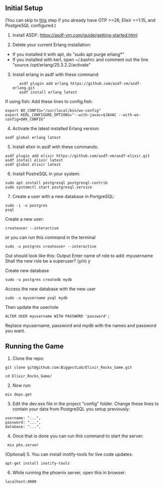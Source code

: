 ## Initial Setup

(You can skip to [this](https://github.com/BiggestLab/Elixir_Rocks_Game#running-the-game) step if you already have OTP >=26, Elixir >=1.15, and PostgreSQL configured.)

1. Install ASDF: https://asdf-vm.com/guide/getting-started.html

2. Delete your current Erlang installation:
  * If you installed it with apt, do "sudo apt purge erlang*"
  * If you installed with kerl, open ~/.bashrc and comment out the line "source /opt/erlang/25.3.2.2/activate"

3. Install erlang in asdf with these command:
   ```
      asdf plugin add erlang https://github.com/asdf-vm/asdf-erlang.git
      asdf install erlang latest
   ```
If using fish:
Add these lines to config.fish:

``` export JAVAC="/usr/bin/javac"
export WX_CONFIG="/usr/local/bin/wx-config"
export KERL_CONFIGURE_OPTIONS="--with-javac=$JAVAC --with-wx-config=$WX_CONFIG"
```

4. Activate the latest installed Erlang version:
```
asdf global erlang latest
```

5. Install elixir in asdf with these commands: 
```
asdf plugin add elixir https://github.com/asdf-vm/asdf-elixir.git
asdf install elixir latest
asdf global elixir latest
```

6. Install PostreSQL in your system:
```
sudo apt install postgresql postgresql-contrib
sudo systemctl start postgresql.service
```

7. Create a user with a new database in PortgreSQL:
```
sudo -i -u postgres
psql
```
Create a new user:
```
createuser --interactive 
```

or you can run this command in the terminal
```
sudo -u postgres createuser --interactive
```
Out should look like this:
Output
Enter name of role to add: myusername
Shall the new role be a superuser? (y/n) y

Create new database
```
sudo -u postgres createdb mydb
```
Access the new database with the new user
```
sudo -u myusername psql mydb
```
Then update the user/role
```
ALTER USER myusername WITH PASSWORD 'password';
```
Replace myusername, password and mydb with the names and password you want.


## Running the Game

1. Clone the repo:
```
git clone git@github.com:BiggestLab/Elixir_Rocks_Game.git
```
```
cd Elixir_Rocks_Game/
```
2. Now run:

```
mix deps.get
```
3. Edit the dev.exs file in the project "config" folder. Change these lines to contain your data from PostgreSQL you setup previously:
```
username: "...",
password: "...",
database: "...",
```
4. Once that is done you can run this command to start the server: 

```
 mix phx.server
```

(Optional)
5. You can install inotify-tools for live code updates:

```
apt-get install inotify-tools
```
6. While running the phoenix server, open this in browser:
```
localhost:4000
```

